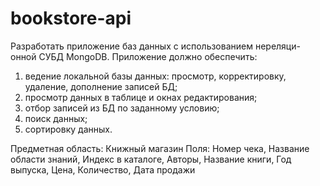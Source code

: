 # bookstore-api

Разработать приложение баз данных с использованием нереляци-онной СУБД MongoDB.
Приложение должно обеспечить:
1. ведение локальной базы данных: просмотр, корректировку, удаление, дополнение записей БД;
2. просмотр данных в таблице и окнах редактирования;
3. отбор записей из БД по заданному условию;
4. поиск данных;
5. сортировку данных.

Предметная область: Книжный магазин
Поля: Номер чека, Название области знаний, Индекс в каталоге, Авторы, Название книги, Год выпуска, Цена, Количество,
Дата продажи
